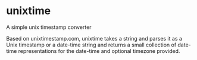 # unixtime
A simple unix timestamp converter

Based on unixtimestamp.com, unixtime takes a string and parses it as a 
Unix timestamp or a date-time string and returns a small collection of 
date-time representations for the date-time and optional timezone 
provided. 
